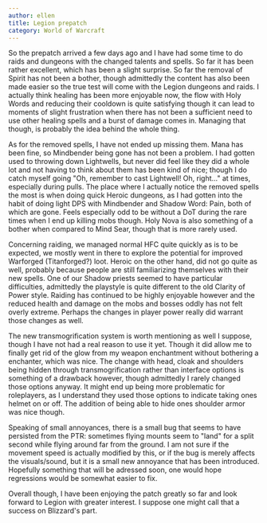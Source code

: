 ```yaml
---
author: ellen
title: Legion prepatch
category: World of Warcraft
---
```

So the prepatch arrived a few days ago and I have had some time to do raids and dungeons with the changed talents and spells. So far it has been rather excellent, which has been a slight surprise. So far the removal of Spirit has not been a bother, though admittedly the content has also been made easier so the true test will come with the Legion dungeons and raids. I actually think healing has been more enjoyable now, the flow with Holy Words and reducing their cooldown is quite satisfying though it can lead to moments of slight frustration when there has not been a sufficient need to use other healing spells and a burst of damage comes in. Managing that though, is probably the idea behind the whole thing.

As for the removed spells, I have not ended up missing them. Mana has been fine, so Mindbender being gone has not been a problem. I had gotten used to throwing down Lightwells, but never did feel like they did a whole lot and not having to think about them has been kind of nice; though I do catch myself going "Oh, remember to cast Lightwell! Oh, right..." at times, especially during pulls. The place where I actually notice the removed spells the most is when doing quick Heroic dungeons, as I had gotten into the habit of doing light DPS with Mindbender and Shadow Word: Pain, both of which are gone. Feels especially odd to be without a DoT during the rare times when I end up killing mobs though. Holy Nova is also something of a bother when compared to Mind Sear, though that is more rarely used.

Concerning raiding, we managed normal HFC quite quickly as is to be expected, we mostly went in there to explore the potential for improved Warforged (Titanforged?) loot. Heroic on the other hand, did not go quite as well, probably because people are still familiarizing themselves with their new spells. One of our Shadow priests seemed to have particular difficulties, admittedly the playstyle is quite different to the old Clarity of Power style. Raiding has continued to be highly enjoyable however and the reduced health and damage on the mobs and bosses oddly has not felt overly extreme. Perhaps the changes in player power really did warrant those changes as well.

The new transmogrification system is worth mentioning as well I suppose, though I have not had a real reason to use it yet. Though it did allow me to finally get rid of the glow from my weapon enchantment without bothering a enchanter, which was nice. The change with head, cloak and shoulders being hidden through transmogrification rather than interface options is something of a drawback however, though admittedly I rarely changed those options anyway. It might end up being more problematic for roleplayers, as I understand they used those options to indicate taking ones helmet on or off. The addition of being able to hide ones shoulder armor was nice though.

Speaking of small annoyances, there is a small bug that seems to have persisted from the PTR: sometimes flying mounts seem to "land" for a split second while flying around far from the ground. I am not sure if the movement speed is actually modified by this, or if the bug is merely affects the visuals/sound, but it is a small new annoyance that has been introduced. Hopefully something that will be adressed soon, one would hope regressions would be somewhat easier to fix.

Overall though, I have been enjoying the patch greatly so far and look forward to Legion with greater interest. I suppose one might call that a success on Blizzard's part.
